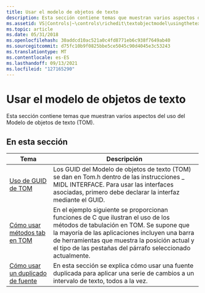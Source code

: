 ```yaml
---
title: Usar el modelo de objetos de texto
description: Esta sección contiene temas que muestran varios aspectos del uso del Modelo de objetos de texto (TOM).
ms.assetid: VS|Controls|~\controls\richedit\textobjectmodel\usingthetextobjectmodel.htm
ms.topic: article
ms.date: 05/31/2018
ms.openlocfilehash: 30addcd10ac521a0c4fd8771eb6c938f7649ab40
ms.sourcegitcommit: d75fc10b9f0825bbe5ce5045c90d4045e3c53243
ms.translationtype: MT
ms.contentlocale: es-ES
ms.lasthandoff: 09/13/2021
ms.locfileid: "127165290"
---
```

# <a name="using-the-text-object-model"></a>Usar el modelo de objetos de texto

Esta sección contiene temas que muestran varios aspectos del uso del Modelo de objetos de texto (TOM).

## <a name="in-this-section"></a>En esta sección



| Tema                                                                  | Descripción                                                                                                                                                                                                                                                     |
|------------------------------------------------------------------------|-----------------------------------------------------------------------------------------------------------------------------------------------------------------------------------------------------------------------------------------------------------------|
| [Uso de GUID de TOM](use-tom-guids.md)<br/>                   | Los GUID del Modelo de objetos de texto (TOM) se dan en Tom.h dentro de las instrucciones \_ MIDL INTERFACE. Para usar las interfaces asociadas, primero debe declarar la interfaz mediante el GUID. <br/>                                                                   |
| [Cómo usar métodos tab en TOM](use-tab-methods-in-tom.md)<br/> | En el ejemplo siguiente se proporcionan funciones de C que ilustran el uso de los métodos de tabulación en TOM. Se supone que la mayoría de las aplicaciones incluyen una barra de herramientas que muestra la posición actual y el tipo de las pestañas del párrafo seleccionado actualmente. <br/> |
| [Cómo usar un duplicado de fuente](use-a-font-duplicate.md)<br/>     | En esta sección se explica cómo usar una fuente duplicada para aplicar una serie de cambios a un intervalo de texto, todos a la vez. <br/>                                                                                                                                        |



 

 

 





